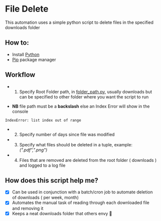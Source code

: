# File Delete

This automation uses a simple python script to delete files in the specified downloads folder

## How to:

- Install [Python](https://www.python.org/downloads/)
- [Pip](https://pypi.org/project/pip/) package manager



## Workflow

- 1) Specify Root Folder path, in [folder_path.py](folder_path.py), usually downloads but can be specified to other folder where you want the script to run

- **NB** file path must be a **backslash** else an Index Error will show in the console

```
IndexError: list index out of range
```

- 2) Specify number of days since file was modified
- 3) Specify what files should be deleted in a tuple, example: *(".pdf",".png")*
- 4) Files that are removed are deleted from the root folder ( downloads ) and logged to a log file

## How does this script help me?

- [x] Can be used in conjunction with a batch/cron job to automate deletion of downloads ( per week, month)
- [x] Automates the manual task of reading through each downloaded file and removing it
- [x] Keeps a neat downloads folder that others envy 🫠